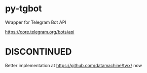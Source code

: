# py-tgbot
Wrapper for Telegram Bot API

https://core.telegram.org/bots/api

# DISCONTINUED

Better implementation at https://github.com/datamachine/twx/ now
